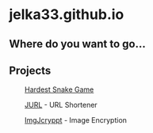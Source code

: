 # jelka33.github.io

## Where do you want to go...

## Projects

&nbsp;&nbsp;&nbsp;&nbsp;&nbsp;&nbsp;&nbsp;&nbsp;[Hardest Snake Game](hardest-snake-game/)

&nbsp;&nbsp;&nbsp;&nbsp;&nbsp;&nbsp;&nbsp;&nbsp;[JURL](jurl/webpage) - URL Shortener

&nbsp;&nbsp;&nbsp;&nbsp;&nbsp;&nbsp;&nbsp;&nbsp;[ImgJcryppt](img-jcryppt/) - Image Encryption
